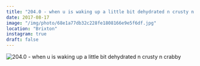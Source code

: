 ```yaml
---
title: "204.0 - when u is waking up a little bit dehydrated n crusty n crabby"
date: 2017-08-17
image: "/img/photo/68e1a77db32c228fe1808166e9e5f6df.jpg"
location: "Brixton"
instagram: true
draft: false
---
```


![204.0 - when u is waking up a little bit dehydrated n crusty n crabby](/img/photo/68e1a77db32c228fe1808166e9e5f6df.jpg)
